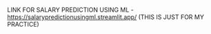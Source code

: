 LINK FOR SALARY PREDICTION USING ML - https://salarypredictionusingml.streamlit.app/ (THIS IS JUST FOR MY PRACTICE)
